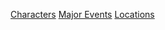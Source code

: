 <!-- TITLE: Ulpha -->
<!-- SUBTITLE: The land of mud and no bells. -->

[Characters](dnd/ulpha/characters)
[Major Events](dnd/ulpha/events)
[Locations](dnd/ulpha/locations)